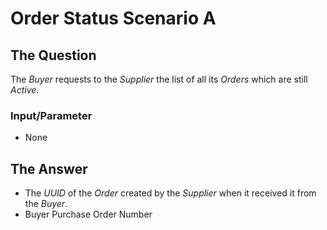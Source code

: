 # Order Status Scenario A

## The Question

The _Buyer_ requests to the _Supplier_ the list of all its _Orders_ which are still _Active_.

### Input/Parameter

* None

## The Answer

* The _UUID_ of the _Order_ created by the _Supplier_ when it received it from the _Buyer_.
* Buyer Purchase Order Number
